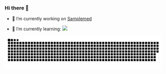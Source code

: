### Hi there 👋

- 🔭 I’m currently working on [Samplemed](https://www.samplemed.com.br/)

- 🌱 I’m currently learning: <a class="logo" href="https://www.djangoproject.com/"><img src="https://static.djangoproject.com/img/logo-django.42234b631760.svg" height="14"></a>

![Snake](https://raw.githubusercontent.com/ntrios/ntrios/main/snake.svg)

<!--
Snake SVG
https://platane.github.io/snk/
-->



